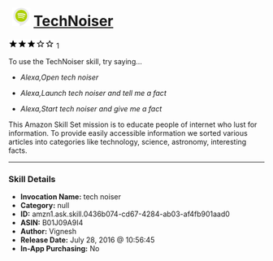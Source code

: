 # &nbsp;<img src="skill_icon" alt="TechNoiser icon" width="36"> [TechNoiser](http://alexa.amazon.com/#skills/amzn1.ask.skill.0436b074-cd67-4284-ab03-af4fb901aad0)
![3 stars](../../images/ic_star_black_18dp_1x.png)![3 stars](../../images/ic_star_black_18dp_1x.png)![3 stars](../../images/ic_star_black_18dp_1x.png)![3 stars](../../images/ic_star_border_black_18dp_1x.png)![3 stars](../../images/ic_star_border_black_18dp_1x.png) 1

To use the TechNoiser skill, try saying...

* *Alexa,Open tech noiser*

* *Alexa,Launch tech noiser and tell me a fact*

* *Alexa,Start tech noiser and give me a fact*

This Amazon Skill Set  mission is to educate people of internet who lust for information. To provide easily accessible information we sorted various articles into categories like technology, science, astronomy, interesting facts.

***

### Skill Details

* **Invocation Name:** tech noiser
* **Category:** null
* **ID:** amzn1.ask.skill.0436b074-cd67-4284-ab03-af4fb901aad0
* **ASIN:** B01J09A9I4
* **Author:** Vignesh
* **Release Date:** July 28, 2016 @ 10:56:45
* **In-App Purchasing:** No

